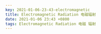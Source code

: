 ```yaml
---
key: 2021-01-06-23-43-electromagnetic
title: Electromagnetic Radiation 电磁辐射
date: 2021-01-06 23:43 +0800
tags: Electromagnetic Radiation 电磁 辐射
---
```




<!--more-->
